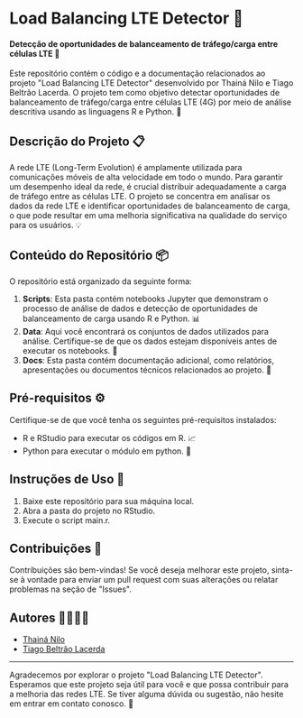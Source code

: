 # Load Balancing LTE Detector 📡
#### Detecção de oportunidades de balanceamento de tráfego/carga entre células LTE 📶

Este repositório contém o código e a documentação relacionados ao projeto "Load Balancing LTE Detector" desenvolvido por Thainá Nilo e Tiago Beltrão Lacerda. O projeto tem como objetivo detectar oportunidades de balanceamento de tráfego/carga entre células LTE (4G) por meio de análise descritiva usando as linguagens R e Python. 🚀

## Descrição do Projeto 📋
A rede LTE (Long-Term Evolution) é amplamente utilizada para comunicações móveis de alta velocidade em todo o mundo. Para garantir um desempenho ideal da rede, é crucial distribuir adequadamente a carga de tráfego entre as células LTE. O projeto se concentra em analisar os dados da rede LTE e identificar oportunidades de balanceamento de carga, o que pode resultar em uma melhoria significativa na qualidade do serviço para os usuários. 💡

## Conteúdo do Repositório 📦
O repositório está organizado da seguinte forma:
1. **Scripts**: Esta pasta contém notebooks Jupyter que demonstram o processo de análise de dados e detecção de oportunidades de balanceamento de carga usando R e Python. 📊
2. **Data**: Aqui você encontrará os conjuntos de dados utilizados para análise. Certifique-se de que os dados estejam disponíveis antes de executar os notebooks. 📂
3. **Docs**: Esta pasta contém documentação adicional, como relatórios, apresentações ou documentos técnicos relacionados ao projeto. 📄

## Pré-requisitos ⚙️
Certifique-se de que você tenha os seguintes pré-requisitos instalados:
- R e RStudio para executar os códigos em R. 📈
- Python para executar o módulo em python. 🐍

## Instruções de Uso 🚀
1. Baixe este repositório para sua máquina local.
2. Abra a pasta do projeto no RStudio.
3. Execute o script main.r.

## Contribuições 🤝
Contribuições são bem-vindas! Se você deseja melhorar este projeto, sinta-se à vontade para enviar um pull request com suas alterações ou relatar problemas na seção de "Issues".

## Autores 👩‍💻👨‍💻
- [Thainá Nilo](https://github.com/thain4nilo)
- [Tiago Beltrão Lacerda](https://github.com/tblacerda)

---

Agradecemos por explorar o projeto "Load Balancing LTE Detector". Esperamos que este projeto seja útil para você e que possa contribuir para a melhoria das redes LTE. Se tiver alguma dúvida ou sugestão, não hesite em entrar em contato conosco. 🙌

